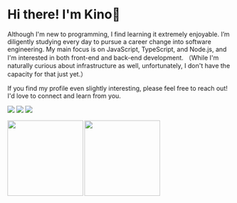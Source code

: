 # Hi there! I'm Kino🐾

Although I'm new to programming, I find learning it extremely enjoyable.
I’m diligently studying every day to pursue a career change into software engineering. My main focus is on JavaScript, TypeScript, and Node.js, and I'm interested in both front-end and back-end development. （While I'm naturally curious about infrastructure as well, unfortunately, I don't have the capacity for that just yet.）

If you find my profile even slightly interesting, please feel free to reach out! I'd love to connect and learn from you.

![](https://komarev.com/ghpvc/?username=narutiga&color=ff69b4)
![](https://img.shields.io/badge/Zenn-17Likes-lightgrey?style=flat&logo=Zenn)
![](https://img.shields.io/badge/Twitter-80-lightgrey?style=flat&logo=Twitter)

<a href="https://github.com/narutiga">
  <img align="left" height="170px" src="https://github-readme-stats.vercel.app/api?username=narutiga&count_private=true&show_icons=true&theme=dracula" />
</a>
<a href="https://github.com/narutiga">
  <img align="left" height="170px" src="https://github-readme-stats.vercel.app/api/top-langs/?username=narutiga&layout=compact&theme=dracula" />
</a>
